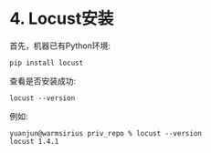 # 4. Locust安装

首先，机器已有Python环境:

```shell
pip install locust
```

查看是否安装成功:
```shell
locust --version
```

例如:
```shell
yuanjun@warmsirius priv_repo % locust --version
locust 1.4.1
```